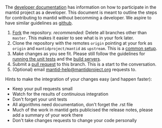 The [developer documentation](http://developer.mantidproject.org/) has information on how to participate in the mantid project as a developer. This document is meant to outline the steps for contributing to mantid without becomming a developer. We aspire to have similar guidelines as [github](https://github.com/blog/1943-how-to-write-the-perfect-pull-request).

 1. [Fork](https://help.github.com/articles/fork-a-repo) the repository. *recommended:* Delete all branches other than `master`. This makes it easier to see what is in your fork later.
 2. Clone the repository with the remotes `origin` pointing at your fork as `origin` and `mantidproject/mantid` as `upstream`. This is a [common setup](https://help.github.com/articles/configuring-a-remote-for-a-fork/).
 3. Make changes as you see fit. Please still follow the guidelines for [running the unit tests](http://developer.mantidproject.org/RunningTheUnitTests.html) and the [build servers](http://developer.mantidproject.org/AutomatedBuildProcess.html).
 4. Submit a [pull request](https://help.github.com/articles/using-pull-requests) to this branch. This is a start to the conversation.
 7. (Optional) email mantid-help@mantidproject.org requests to.

Hints to make the integration of your changes easy (and happen faster):
- Keep your pull requests small
- Watch for the results of continuious integration
- Don't forget your unit tests
- All algorithms need documentation, don't forget the .rst file
- Much of the work in mantid gets publicised the release notes, please add a summary of your work there
- Don't take changes requests to change your code personally
